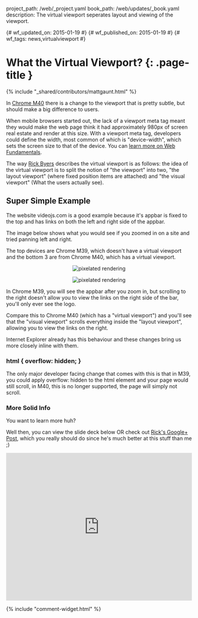 project_path: /web/_project.yaml
book_path: /web/updates/_book.yaml
description: The virtual viewport seperates layout and viewing of the viewport.

{# wf_updated_on: 2015-01-19 #}
{# wf_published_on: 2015-01-19 #}
{# wf_tags: news,virtualviewport #}

# What the Virtual Viewport? {: .page-title }

{% include "_shared/contributors/mattgaunt.html" %}



In [Chrome M40](https://code.google.com/p/chromium/issues/detail?id=148816)
there is a change to the viewport that is pretty subtle, but should make a big
difference to users.

When mobile browsers started out, the lack of a viewport meta tag meant they would make the web page think it had
approximately 980px of screen real estate and render at this size. With a viewport meta
tag, developers could define the width, most common of which is "device-width", which sets the screen size to that of the device. You can [learn more on Web
Fundamentals](/web/fundamentals/design-and-ui/responsive/fundamentals/set-the-viewport).

The way [Rick Byers](https://plus.google.com/+RickByers/about) describes the virtual viewport is
as follows: the idea of the virtual viewport is to split the notion of "the
viewport" into two, "the layout viewport" (where fixed position items are attached)
and "the visual viewport" (What the users actually see).

## **Super Simple Example**

The website videojs.com is a good example because it's appbar is fixed to the
top and has links on both the left and right side of the appbar.  

The image below shows what you would see if you zoomed in on a site and tried
panning left and right.  

The top devices are Chrome M39, which doesn't have a virtual viewport
and the bottom 3 are from Chrome M40, which has a virtual viewport.

<p style="text-align: center;">
  <img style="max-width: 100%; height: auto;" src="/web/updates/images/2015-01-19-virtual-viewport/image00.png" alt="pixelated rendering" />
</p>

<p style="text-align: center;">
  <img style="max-width: 100%; height: auto;" src="/web/updates/images/2015-01-19-virtual-viewport/image01.png" alt="pixelated rendering" />
</p>

In Chrome M39, you will see the appbar after you zoom in,
but scrolling to the right doesn't allow you to view the links on the right side
of the bar, you'll only ever see the logo.  

Compare this to Chrome M40 (which has a "virtual viewport") and you'll see that
the "visual viewport" scrolls everything inside the "layout viewport", allowing
you to view the links on the right.

Internet Explorer already has this behaviour and these changes bring us more
closely inline with them.

### html { overflow: hidden; }

The only major developer facing change that comes with this is that in M39, you could apply overflow: hidden to the html element and your page would still scroll, in M40, this is no longer supported, the page will simply not scroll.

### **More Solid Info**

You want to learn more huh?  

Well then, you can view the slide deck below OR check out [Rick's Google+
Post](https://plus.google.com/+RickByers/posts/bpxrWN4G3X5), which you really
should do since he's much better at this stuff than me ;)  

<p style="text-align: center;">
  <iframe src="https://docs.google.com/presentation/embed?id=1nJvJqL2dw5STi5FFpR6tP371vSpDWWs5Beksbfitpzc&amp;start=false&amp;loop=false&amp;" frameborder="0" style="max-width: 600px; width: 100%; height: 400px;"></iframe>
</p>


{% include "comment-widget.html" %}
